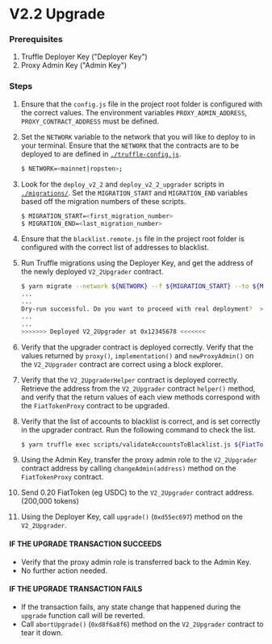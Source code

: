 # V2.2 Upgrade

### Prerequisites

1. Truffle Deployer Key ("Deployer Key")
2. Proxy Admin Key ("Admin Key")

### Steps

1. Ensure that the `config.js` file in the project root folder is configured
   with the correct values. The environment variables `PROXY_ADMIN_ADDRESS`,
   `PROXY_CONTRACT_ADDRESS` must be defined.

2. Set the `NETWORK` variable to the network that you will like to deploy to in
   your terminal. Ensure that the `NETWORK` that the contracts are to be
   deployed to are defined in [`./truffle-config.js`](../truffle-config.js).

   ```sh
   $ NETWORK=<mainnet|ropsten>;
   ```

3. Look for the `deploy_v2_2` and `deploy_v2_2_upgrader` scripts in
   [`./migrations/`](../migrations/). Set the `MIGRATION_START` and
   `MIGRATION_END` variables based off the migration numbers of these scripts.

   ```sh
   $ MIGRATION_START=<first_migration_number>
   $ MIGRATION_END=<last_migration_number>
   ```

4. Ensure that the `blacklist.remote.js` file in the project root folder is
   configured with the correct list of addresses to blacklist.

5. Run Truffle migrations using the Deployer Key, and get the address of the
   newly deployed `V2_2Upgrader` contract.

   ```sh
   $ yarn migrate --network ${NETWORK} --f ${MIGRATION_START} --to ${MIGRATION_END}
   ...
   ...
   Dry-run successful. Do you want to proceed with real deployment?  >> (y/n): y
   ...
   ...
   >>>>>>> Deployed V2_2Upgrader at 0x12345678 <<<<<<<
   ```

6. Verify that the upgrader contract is deployed correctly. Verify that the
   values returned by `proxy()`, `implementation()` and `newProxyAdmin()` on the
   `V2_2Upgrader` contract are correct using a block explorer.

7. Verify that the `V2_2UpgraderHelper` contract is deployed correctly. Retrieve
   the address from the `V2_2Upgrader` contract `helper()` method, and verify
   that the return values of each view methods correspond with the
   `FiatTokenProxy` contract to be upgraded.

8. Verify that the list of accounts to blacklist is correct, and is set
   correctly in the upgrader contract. Run the following command to check the
   list.

   ```sh
   $ yarn truffle exec scripts/validateAccountsToBlacklist.js ${FiatTokenProxy address} ${V2_2Upgrader address} --network=${NETWORK}
   ```

9. Using the Admin Key, transfer the proxy admin role to the `V2_2Upgrader`
   contract address by calling `changeAdmin(address)` method on the
   `FiatTokenProxy` contract.

10. Send 0.20 FiatToken (eg USDC) to the `V2_2Upgrader` contract address.
    (200,000 tokens)

11. Using the Deployer Key, call `upgrade()` (`0xd55ec697`) method on the
    `V2_2Upgrader`.

#### IF THE UPGRADE TRANSACTION SUCCEEDS

- Verify that the proxy admin role is transferred back to the Admin Key.
- No further action needed.

#### IF THE UPGRADE TRANSACTION FAILS

- If the transaction fails, any state change that happened during the `upgrade`
  function call will be reverted.
- Call `abortUpgrade()` (`0xd8f6a8f6`) method on the `V2_2Upgrader` contract to
  tear it down.
